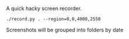 A quick hacky screen recorder.

```shell
./record.py . --region=0,0,4000,2550
```

Screenshots will be grouped into folders by date
